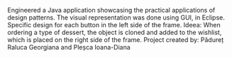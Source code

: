 Engineered a Java application showcasing the practical applications of design patterns. The visual representation was done using GUI, in Eclipse.
Specific design for each button in the left side of the frame.
Ideea: When ordering a type of dessert, the object is cloned and added to the wishlist, which is placed on the right side of the frame.
Project created by: Pădureț Raluca Georgiana and Pleșca Ioana-Diana
